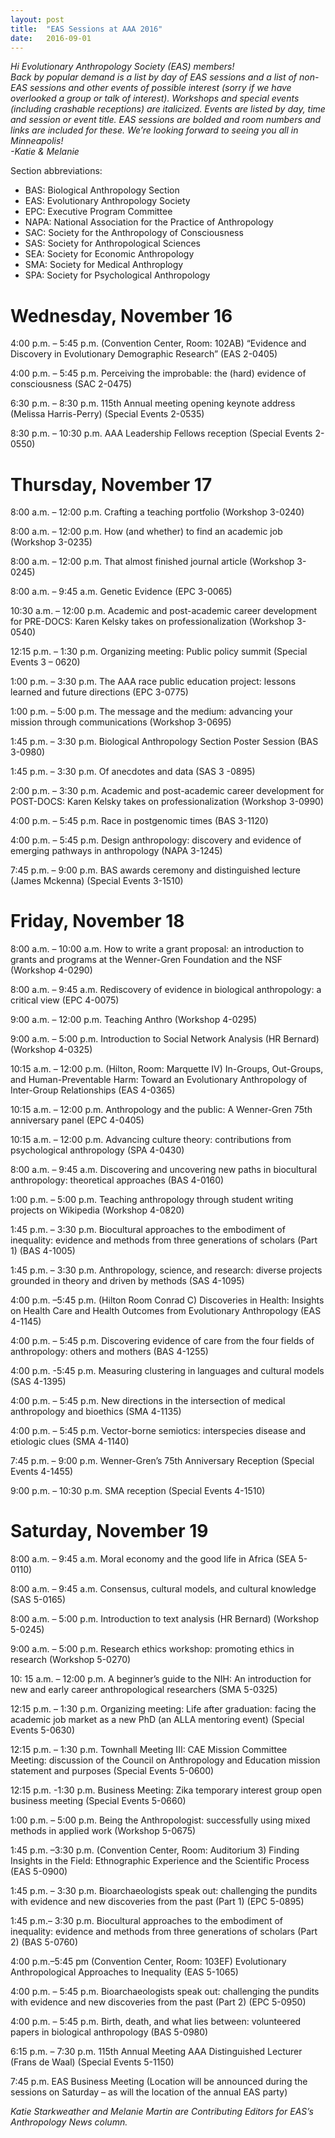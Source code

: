 ```yaml
---
layout: post
title:  "EAS Sessions at AAA 2016"
date:   2016-09-01
---
```

 
*Hi Evolutionary Anthropology Society (EAS) members!  
Back by popular demand is a list by day of EAS sessions and a list of non-EAS sessions and other events of possible interest (sorry if we have overlooked a group or talk of interest). Workshops and special events (including crashable receptions) are italicized. Events are listed by day, time and session or event title. EAS sessions are bolded and room numbers and links are included for these. We’re looking forward to seeing you all in Minneapolis!  
-Katie & Melanie*

Section abbreviations:

* BAS: Biological Anthropology Section
* EAS: Evolutionary Anthropology Society
* EPC: Executive Program Committee
* NAPA: National Association for the Practice of Anthropology
* SAC: Society for the Anthropology of Consciousness
* SAS: Society for Anthropological Sciences
* SEA: Society for Economic Anthropology
* SMA: Society for Medical Anthroplogy
* SPA: Society for Psychological Anthropology

 

# Wednesday, November 16

4:00 p.m. – 5:45 p.m. (Convention Center, Room: 102AB) “Evidence and Discovery in Evolutionary Demographic Research” (EAS 2-0405)

4:00 p.m. – 5:45 p.m. Perceiving the improbable: the (hard) evidence of consciousness (SAC 2-0475)

6:30 p.m. – 8:30 p.m. 115th Annual meeting opening keynote address (Melissa Harris-Perry) (Special Events 2-0535)

8:30 p.m. – 10:30 p.m. AAA Leadership Fellows reception (Special Events 2-0550)


# Thursday, November 17

8:00 a.m. – 12:00 p.m. Crafting a teaching portfolio (Workshop 3-0240)

8:00 a.m. – 12:00 p.m. How (and whether) to find an academic job (Workshop 3-0235)

8:00 a.m. – 12:00 p.m. That almost finished journal article (Workshop 3-0245)

8:00 a.m. – 9:45 a.m. Genetic Evidence (EPC 3-0065)

10:30 a.m. – 12:00 p.m. Academic and post-academic career development for PRE-DOCS: Karen Kelsky takes on professionalization (Workshop 3-0540)

12:15 p.m. – 1:30 p.m. Organizing meeting: Public policy summit (Special Events 3 – 0620)

1:00 p.m. – 3:30 p.m. The AAA race public education project: lessons learned and future directions (EPC 3-0775)

1:00 p.m. – 5:00 p.m. The message and the medium: advancing your mission through communications (Workshop 3-0695)

1:45 p.m. – 3:30 p.m. Biological Anthropology Section Poster Session (BAS 3-0980)

1:45 p.m. – 3:30 p.m. Of anecdotes and data (SAS 3 -0895)

2:00 p.m. – 3:30 p.m. Academic and post-academic career development for POST-DOCS: Karen Kelsky takes on professionalization (Workshop 3-0990)

4:00 p.m. – 5:45 p.m. Race in postgenomic times (BAS 3-1120)

4:00 p.m. – 5:45 p.m. Design anthropology: discovery and evidence of emerging pathways in anthropology (NAPA 3-1245)

7:45 p.m. – 9:00 p.m. BAS awards ceremony and distinguished lecture (James Mckenna) (Special Events 3-1510)

 

# Friday, November 18

8:00 a.m. – 10:00 a.m. How to write a grant proposal: an introduction to grants and programs at the Wenner-Gren Foundation and the NSF (Workshop 4-0290)

8:00 a.m. – 9:45 a.m. Rediscovery of evidence in biological anthropology: a critical view (EPC 4-0075)

9:00 a.m. – 12:00 p.m. Teaching Anthro (Workshop 4-0295)

9:00 a.m. – 5:00 p.m. Introduction to Social Network Analysis (HR Bernard) (Workshop 4-0325)

10:15 a.m. – 12:00 p.m. (Hilton, Room: Marquette IV) In-Groups, Out-Groups, and Human-Preventable Harm: Toward an Evolutionary Anthropology of Inter-Group Relationships (EAS 4-0365)

10:15 a.m. – 12:00 p.m. Anthropology and the public: A Wenner-Gren 75th anniversary panel (EPC 4-0405)

10:15 a.m. – 12:00 p.m. Advancing culture theory: contributions from psychological anthropology (SPA 4-0430)

8:00 a.m. – 9:45 a.m. Discovering and uncovering new paths in biocultural anthropology: theoretical approaches (BAS 4-0160)

1:00 p.m. – 5:00 p.m. Teaching anthropology through student writing projects on Wikipedia (Workshop 4-0820)

1:45 p.m. – 3:30 p.m. Biocultural approaches to the embodiment of inequality: evidence and methods from three generations of scholars (Part 1) (BAS 4-1005)

1:45 p.m. – 3:30 p.m. Anthropology, science, and research: diverse projects grounded in theory and driven by methods (SAS 4-1095)

4:00 p.m. –5:45 p.m. (Hilton Room Conrad C) Discoveries in Health: Insights on Health Care and Health Outcomes from Evolutionary Anthropology (EAS 4-1145)

4:00 p.m. – 5:45 p.m. Discovering evidence of care from the four fields of anthropology: others and mothers (BAS 4-1255)

4:00 p.m. -5:45 p.m. Measuring clustering in languages and cultural models (SAS 4-1395)

4:00 p.m. – 5:45 p.m. New directions in the intersection of medical anthropology and bioethics (SMA 4-1135)

4:00 p.m. – 5:45 p.m. Vector-borne semiotics: interspecies disease and etiologic clues (SMA 4-1140)

7:45 p.m. – 9:00 p.m. Wenner-Gren’s 75th Anniversary Reception (Special Events 4-1455)

9:00 p.m. – 10:30 p.m. SMA reception (Special Events 4-1510)


# Saturday, November 19

8:00 a.m. – 9:45 a.m. Moral economy and the good life in Africa (SEA 5-0110)

8:00 a.m. – 9:45 a.m. Consensus, cultural models, and cultural knowledge (SAS 5-0165)

8:00 a.m. – 5:00 p.m. Introduction to text analysis (HR Bernard) (Workshop 5-0245)

9:00 a.m. – 5:00 p.m. Research ethics workshop: promoting ethics in research (Workshop 5-0270)

10: 15 a.m. – 12:00 p.m. A beginner’s guide to the NIH: An introduction for new and early career anthropological researchers (SMA 5-0325)

12:15 p.m. – 1:30 p.m. Organizing meeting: Life after graduation: facing the academic job market as a new PhD (an ALLA mentoring event) (Special Events 5-0630)

12:15 p.m. – 1:30 p.m. Townhall Meeting III: CAE Mission Committee Meeting: discussion of the Council on Anthropology and Education mission statement and purposes (Special Events 5-0600)

12:15 p.m. -1:30 p.m. Business Meeting: Zika temporary interest group open business meeting (Special Events 5-0660)

1:00 p.m. – 5:00 p.m. Being the Anthropologist: successfully using mixed methods in applied work (Workshop 5-0675)

1:45 p.m. –3:30 p.m. (Convention Center, Room: Auditorium 3) Finding Insights in the Field: Ethnographic Experience and the Scientific Process (EAS 5-0900)

1:45 p.m. – 3:30 p.m. Bioarchaeologists speak out: challenging the pundits with evidence and new discoveries from the past (Part 1) (EPC 5-0895)

1:45 p.m.– 3:30 p.m. Biocultural approaches to the embodiment of inequality: evidence and methods from three generations of scholars (Part 2) (BAS 5-0760)

4:00 p.m.–5:45 pm (Convention Center, Room: 103EF) Evolutionary Anthropological Approaches to Inequality (EAS 5-1065)

4:00 p.m. – 5:45 p.m. Bioarchaeologists speak out: challenging the pundits with evidence and new discoveries from the past (Part 2) (EPC 5-0950)

4:00 p.m. – 5:45 p.m. Birth, death, and what lies between: volunteered papers in biological anthropology (BAS 5-0980)

6:15 p.m. – 7:30 p.m. 115th Annual Meeting AAA Distinguished Lecturer (Frans de Waal) (Special Events 5-1150)

7:45 p.m. EAS Business Meeting (Location will be announced during the sessions on Saturday – as will the location of the annual EAS party)

*Katie Starkweather and Melanie Martin are Contributing Editors for EAS’s Anthropology News column.*